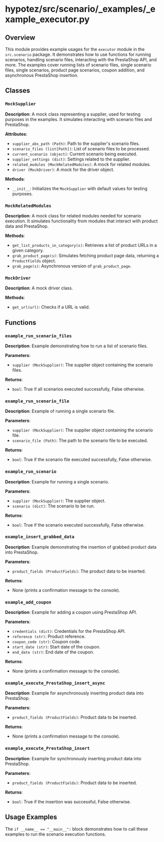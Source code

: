# hypotez/src/scenario/_examples/_example_executor.py

## Overview

This module provides example usages for the `executor` module in the `src.scenario` package. It demonstrates how to use functions for running scenarios, handling scenario files, interacting with the PrestaShop API, and more.  The examples cover running lists of scenario files, single scenario files, single scenarios, product page scenarios, coupon addition, and asynchronous PrestaShop insertion.


## Classes

### `MockSupplier`

**Description**: A mock class representing a supplier, used for testing purposes in the examples.  It simulates interacting with scenario files and PrestaShop.

**Attributes**:
- `supplier_abs_path (Path)`:  Path to the supplier's scenario files.
- `scenario_files (list[Path])`: List of scenario files to be processed.
- `current_scenario (object)`: Current scenario being executed.
- `supplier_settings (dict)`: Settings related to the supplier.
- `related_modules (MockRelatedModules)`: A mock for related modules.
- `driver (MockDriver)`: A mock for the driver object.

**Methods**:
- `__init__`: Initializes the `MockSupplier` with default values for testing purposes.


### `MockRelatedModules`

**Description**: A mock class for related modules needed for scenario execution.  It simulates functionality from modules that interact with product data and PrestaShop.

**Methods**:
- `get_list_products_in_category(s)`:  Retrieves a list of product URLs in a given category.
- `grab_product_page(s)`:  Simulates fetching product page data, returning a `ProductFields` object.
- `grab_page(s)`:  Asynchronous version of `grab_product_page`.


### `MockDriver`

**Description**: A mock driver class.

**Methods**:
- `get_url(url)`: Checks if a URL is valid.


## Functions

### `example_run_scenario_files`

**Description**: Example demonstrating how to run a list of scenario files.

**Parameters**:
- `supplier (MockSupplier)`: The supplier object containing the scenario files.

**Returns**:
- `bool`: True if all scenarios executed successfully, False otherwise.


### `example_run_scenario_file`

**Description**: Example of running a single scenario file.

**Parameters**:
- `supplier (MockSupplier)`: The supplier object containing the scenario file.
- `scenario_file (Path)`: The path to the scenario file to be executed.

**Returns**:
- `bool`: True if the scenario file executed successfully, False otherwise.


### `example_run_scenario`

**Description**: Example for running a single scenario.

**Parameters**:
- `supplier (MockSupplier)`: The supplier object.
- `scenario (dict)`: The scenario to be run.

**Returns**:
- `bool`: True if the scenario executed successfully, False otherwise.


### `example_insert_grabbed_data`

**Description**: Example demonstrating the insertion of grabbed product data into PrestaShop.

**Parameters**:
- `product_fields (ProductFields)`: The product data to be inserted.

**Returns**:
- None (prints a confirmation message to the console).


### `example_add_coupon`

**Description**: Example for adding a coupon using PrestaShop API.

**Parameters**:
- `credentials (dict)`: Credentials for the PrestaShop API.
- `reference (str)`: Product reference.
- `coupon_code (str)`: Coupon code.
- `start_date (str)`: Start date of the coupon.
- `end_date (str)`: End date of the coupon.

**Returns**:
- None (prints a confirmation message to the console).


### `example_execute_PrestaShop_insert_async`

**Description**: Example for asynchronously inserting product data into PrestaShop.

**Parameters**:
- `product_fields (ProductFields)`: Product data to be inserted.

**Returns**:
- None (prints a confirmation message to the console).


### `example_execute_PrestaShop_insert`

**Description**: Example for synchronously inserting product data into PrestaShop.

**Parameters**:
- `product_fields (ProductFields)`: Product data to be inserted.

**Returns**:
- `bool`: True if the insertion was successful, False otherwise.


## Usage Examples

The `if __name__ == "__main__":` block demonstrates how to call these examples to run the scenario execution functions.


```